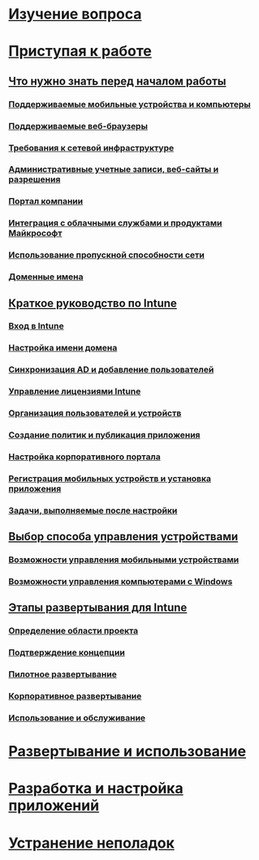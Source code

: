 # [Изучение вопроса](/intune/understand-explore/introduction-to-microsoft-intune)

# [Приступая к работе](what-to-know-before-you-start-microsoft-intune.md)
## [Что нужно знать перед началом работы](what-to-know-before-you-start-microsoft-intune.md)
### [Поддерживаемые мобильные устройства и компьютеры](supported-mobile-devices-and-computers.md)
### [Поддерживаемые веб-браузеры](supported-web-browsers.md)
### [Требования к сетевой инфраструктуре](network-infrastructure-requirements-for-microsoft-intune.md)
### [Административные учетные записи, веб-сайты и разрешения](administrative-accounts-websites-perms.md)
### [Портал компании](microsoft-intune-company-portal.md)
### [Интеграция с облачными службами и продуктами Майкрософт](integration-with-cloud-services.md)
### [Использование пропускной способности сети](network-bandwidth-use.md)
### [Доменные имена](domain-names-for-microsoft-intune.md)

## [Краткое руководство по Intune](start-with-a-paid-subscription-to-microsoft-intune.md)
### [Вход в Intune](start-with-a-paid-subscription-to-microsoft-intune-step-1.md)
### [Настройка имени домена](start-with-a-paid-subscription-to-microsoft-intune-step-2.md)
### [Синхронизация AD и добавление пользователей](start-with-a-paid-subscription-to-microsoft-intune-step-3.md)
### [Управление лицензиями Intune](start-with-a-paid-subscription-to-microsoft-intune-step-4.md)
### [Организация пользователей и устройств](start-with-a-paid-subscription-to-microsoft-intune-step-5.md)
### [Создание политик и публикация приложения](start-with-a-paid-subscription-to-microsoft-intune-step-6.md)
### [Настройка корпоративного портала](start-with-a-paid-subscription-to-microsoft-intune-step-7.md)
### [Регистрация мобильных устройств и установка приложения](start-with-a-paid-subscription-to-microsoft-intune-step-8.md)
### [Задачи, выполняемые после настройки](post-configuration-tasks.md)

## [Выбор способа управления устройствами](choose-how-to-manage-devices.md)
### [Возможности управления мобильными устройствами](mobile-device-management-capabilities-in-microsoft-intune.md)
### [Возможности управления компьютерами с Windows](windows-pc-management-capabilities-in-microsoft-intune.md)

## [Этапы развертывания для Intune](rollout-phases-for-microsoft-intune-deployment.md)
### [Определение области проекта](project-scope.md)
### [Подтверждение концепции](proof-of-concept.md)
### [Пилотное развертывание](pilot.md)
### [Корпоративное развертывание](enterprise-rollout.md)
### [Использование и обслуживание](operations-and-maintenance.md)

<!-- # [Plan and Design](/intune/plan-design/ways-to-do-enterprise-mobility) -->
# [Развертывание и использование](/intune/deploy-use/overview-of-device-and-app-lifecycles-in-microsoft-intune)
# [Разработка и настройка приложений](/intune/develop/intune-app-sdk)
# [Устранение неполадок](/intune/troubleshoot/how-to-get-support-for-microsoft-intune)


<!--HONumber=Jun16_HO2-->



